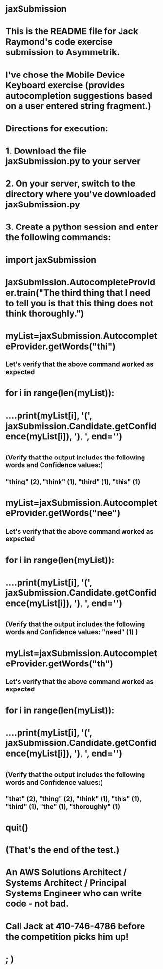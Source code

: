 # jaxSubmission
# This is the README file for Jack Raymond's code exercise submission to Asymmetrik.
# I've chose the Mobile Device Keyboard exercise (provides autocompletion suggestions based on a user entered string fragment.)
# 
# Directions for execution:
# 1. Download the file jaxSubmission.py to your server
# 2. On your server, switch to the directory where you've downloaded jaxSubmission.py 
# 3. Create a python session and enter the following commands:
# import jaxSubmission
# jaxSubmission.AutocompleteProvider.train("The third thing that I need to tell you is that this thing does not think thoroughly.")
# myList=jaxSubmission.AutocompleteProvider.getWords("thi")
## Let's verify that the above command worked as expected
# for i in range(len(myList)):
# ....print(myList[i], '(', jaxSubmission.Candidate.getConfidence(myList[i]), '), ', end='')
#
## (Verify that the output includes the following words and Confidence values:)
##     "thing" (2), "think" (1), "third" (1), "this" (1)
#
# myList=jaxSubmission.AutocompleteProvider.getWords("nee")
## Let's verify that the above command worked as expected
# for i in range(len(myList)):
# ....print(myList[i], '(', jaxSubmission.Candidate.getConfidence(myList[i]), '), ', end='')
#
## (Verify that the output includes the following words and Confidence values: "need" (1) )
#
# myList=jaxSubmission.AutocompleteProvider.getWords("th")
## Let's verify that the above command worked as expected
# for i in range(len(myList)):
# ....print(myList[i], '(', jaxSubmission.Candidate.getConfidence(myList[i]), '), ', end='')
# 
## (Verify that the output includes the following words and Confidence values:)
##     "that" (2), "thing" (2), "think" (1), "this" (1), "third" (1), "the" (1), "thoroughly" (1)
# 
# quit()
#
# (That's the end of the test.)
#
# An AWS Solutions Architect / Systems Architect / Principal Systems Engineer who can write code - not bad.
# Call Jack at 410-746-4786 before the competition picks him up!
# ; )
#
